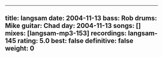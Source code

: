 
---
title: langsam
date: 2004-11-13
bass:	Rob
drums:	Mike
guitar:	Chad
day: 2004-11-13
songs: []
mixes: [langsam-mp3-153]
recordings: langsam-145
rating: 5.0
best: false
definitive: false
weight: 0
---
